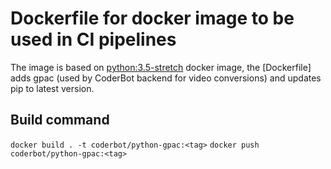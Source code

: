 # Dockerfile for docker image to be used in CI pipelines

The image is based on [python:3.5-stretch](https://hub.docker.com/layers/python/library/python/3.5-stretch/images/sha256-cc7edf6ddd935a4dcf0f171b2d9231b6ddaa799d2c23b3da47f4acf9386073b5) docker image, the [Dockerfile] adds gpac (used by CoderBot backend for video conversions) and updates pip to latest version.

## Build command

`docker build . -t coderbot/python-gpac:<tag>`
`docker push coderbot/python-gpac:<tag>`

